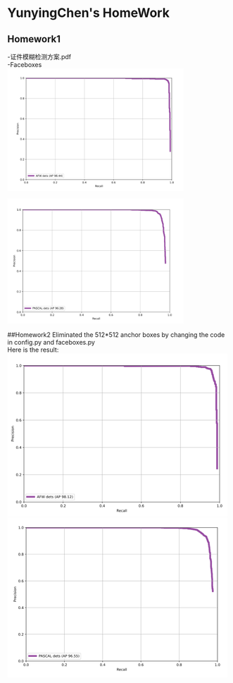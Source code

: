 # YunyingChen's HomeWork




## Homework1
-证件模糊检测方案.pdf        
-Faceboxes                
![AFW](https://github.com/cvgroup-erke/YunyingChen/blob/main/HMK1/Faceboxes/AFW_Result.png "AFW=98.44%")



![PASCAL](https://github.com/cvgroup-erke/YunyingChen/blob/main/HMK1/Faceboxes/PASCAL_Result.png "PASCAL=96.28%")


##Homework2
Eliminated the 512*512 anchor boxes by changing the code in config.py and faceboxes.py                            
Here is the result:                 
![AFW](https://github.com/cvgroup-erke/YunyingChen/blob/main/HMK2/Faceboxes/AFW.png "AFW=98.12%")
![PASCAL](https://github.com/cvgroup-erke/YunyingChen/blob/main/HMK2/Faceboxes/PASCAL.png "PASCAL=96.55%")

